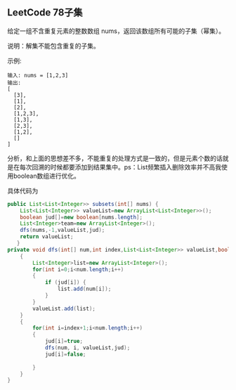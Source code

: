 ## LeetCode 78子集
给定一组不含重复元素的整数数组 nums，返回该数组所有可能的子集（幂集）。

说明：解集不能包含重复的子集。

示例:
```
输入: nums = [1,2,3]
输出:
[
  [3],
  [1],
  [2],
  [1,2,3],
  [1,3],
  [2,3],
  [1,2],
  []
]
```

分析，和上面的思想差不多，不能重复的处理方式是一致的，但是元素个数的话就是在每次回溯的时候都要添加到结果集中。ps：List频繁插入删除效率并不高我使用boolean数组进行优化。

具体代码为

```java
public List<List<Integer>> subsets(int[] nums) {
	List<List<Integer>> valueList=new ArrayList<List<Integer>>();
	boolean jud[]=new boolean[nums.length];
	List<Integer>team=new ArrayList<Integer>();
	dfs(nums,-1,valueList,jud);
	return valueList;
   }
private void dfs(int[] num,int index,List<List<Integer>> valueList,boolean jud[]) {
	{
		List<Integer>list=new ArrayList<Integer>();
		for(int i=0;i<num.length;i++)
		{
			if (jud[i]) {
				list.add(num[i]);
			}
		}
		valueList.add(list);
	}
	{
		for(int i=index+1;i<num.length;i++)
		{
			jud[i]=true;
			dfs(num, i, valueList,jud);
			jud[i]=false;
		
		}
	}
}
```
